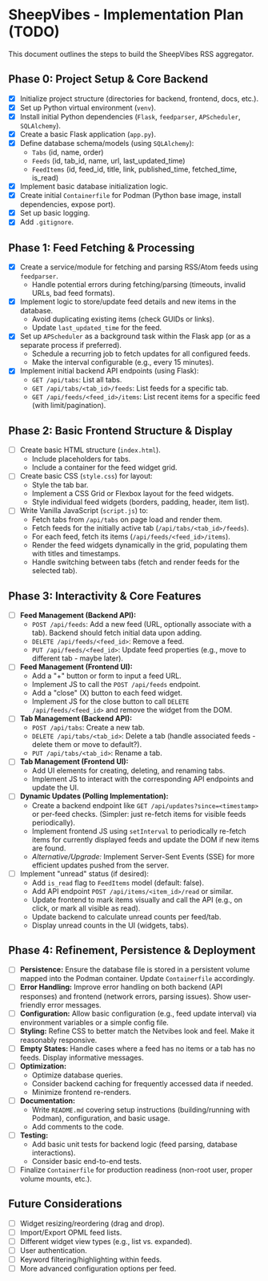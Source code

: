 # SheepVibes - Implementation Plan (TODO)

This document outlines the steps to build the SheepVibes RSS aggregator.

## Phase 0: Project Setup & Core Backend

*   [x] Initialize project structure (directories for backend, frontend, docs, etc.).
*   [x] Set up Python virtual environment (`venv`).
*   [x] Install initial Python dependencies (`Flask`, `feedparser`, `APScheduler`, `SQLAlchemy`).
*   [x] Create a basic Flask application (`app.py`).
*   [x] Define database schema/models (using `SQLAlchemy`):
    *   `Tabs` (id, name, order)
    *   `Feeds` (id, tab_id, name, url, last_updated_time)
    *   `FeedItems` (id, feed_id, title, link, published_time, fetched_time, is_read)
*   [x] Implement basic database initialization logic.
*   [x] Create initial `Containerfile` for Podman (Python base image, install dependencies, expose port).
*   [x] Set up basic logging.
*   [x] Add `.gitignore`.

## Phase 1: Feed Fetching & Processing

*   [x] Create a service/module for fetching and parsing RSS/Atom feeds using `feedparser`.
    *   Handle potential errors during fetching/parsing (timeouts, invalid URLs, bad feed formats).
*   [x] Implement logic to store/update feed details and new items in the database.
    *   Avoid duplicating existing items (check GUIDs or links).
    *   Update `last_updated_time` for the feed.
*   [x] Set up `APScheduler` as a background task within the Flask app (or as a separate process if preferred).
    *   Schedule a recurring job to fetch updates for all configured feeds.
    *   Make the interval configurable (e.g., every 15 minutes).
*   [x] Implement initial backend API endpoints (using Flask):
    *   `GET /api/tabs`: List all tabs.
    *   `GET /api/tabs/<tab_id>/feeds`: List feeds for a specific tab.
    *   `GET /api/feeds/<feed_id>/items`: List recent items for a specific feed (with limit/pagination).

## Phase 2: Basic Frontend Structure & Display

*   [ ] Create basic HTML structure (`index.html`).
    *   Include placeholders for tabs.
    *   Include a container for the feed widget grid.
*   [ ] Create basic CSS (`style.css`) for layout:
    *   Style the tab bar.
    *   Implement a CSS Grid or Flexbox layout for the feed widgets.
    *   Style individual feed widgets (borders, padding, header, item list).
*   [ ] Write Vanilla JavaScript (`script.js`) to:
    *   Fetch tabs from `/api/tabs` on page load and render them.
    *   Fetch feeds for the initially active tab (`/api/tabs/<tab_id>/feeds`).
    *   For each feed, fetch its items (`/api/feeds/<feed_id>/items`).
    *   Render the feed widgets dynamically in the grid, populating them with titles and timestamps.
    *   Handle switching between tabs (fetch and render feeds for the selected tab).

## Phase 3: Interactivity & Core Features

*   [ ] **Feed Management (Backend API):**
    *   `POST /api/feeds`: Add a new feed (URL, optionally associate with a tab). Backend should fetch initial data upon adding.
    *   `DELETE /api/feeds/<feed_id>`: Remove a feed.
    *   `PUT /api/feeds/<feed_id>`: Update feed properties (e.g., move to different tab - maybe later).
*   [ ] **Feed Management (Frontend UI):**
    *   Add a "+" button or form to input a feed URL.
    *   Implement JS to call the `POST /api/feeds` endpoint.
    *   Add a "close" (X) button to each feed widget.
    *   Implement JS for the close button to call `DELETE /api/feeds/<feed_id>` and remove the widget from the DOM.
*   [ ] **Tab Management (Backend API):**
    *   `POST /api/tabs`: Create a new tab.
    *   `DELETE /api/tabs/<tab_id>`: Delete a tab (handle associated feeds - delete them or move to default?).
    *   `PUT /api/tabs/<tab_id>`: Rename a tab.
*   [ ] **Tab Management (Frontend UI):**
    *   Add UI elements for creating, deleting, and renaming tabs.
    *   Implement JS to interact with the corresponding API endpoints and update the UI.
*   [ ] **Dynamic Updates (Polling Implementation):**
    *   Create a backend endpoint like `GET /api/updates?since=<timestamp>` or per-feed checks. (Simpler: just re-fetch items for visible feeds periodically).
    *   Implement frontend JS using `setInterval` to periodically re-fetch items for currently displayed feeds and update the DOM if new items are found.
    *   *Alternative/Upgrade:* Implement Server-Sent Events (SSE) for more efficient updates pushed from the server.
*   [ ] Implement "unread" status (if desired):
    *   Add `is_read` flag to `FeedItems` model (default: false).
    *   Add API endpoint `POST /api/items/<item_id>/read` or similar.
    *   Update frontend to mark items visually and call the API (e.g., on click, or mark all visible as read).
    *   Update backend to calculate unread counts per feed/tab.
    *   Display unread counts in the UI (widgets, tabs).

## Phase 4: Refinement, Persistence & Deployment

*   [ ] **Persistence:** Ensure the database file is stored in a persistent volume mapped into the Podman container. Update `Containerfile` accordingly.
*   [ ] **Error Handling:** Improve error handling on both backend (API responses) and frontend (network errors, parsing issues). Show user-friendly error messages.
*   [ ] **Configuration:** Allow basic configuration (e.g., feed update interval) via environment variables or a simple config file.
*   [ ] **Styling:** Refine CSS to better match the Netvibes look and feel. Make it reasonably responsive.
*   [ ] **Empty States:** Handle cases where a feed has no items or a tab has no feeds. Display informative messages.
*   [ ] **Optimization:**
    *   Optimize database queries.
    *   Consider backend caching for frequently accessed data if needed.
    *   Minimize frontend re-renders.
*   [ ] **Documentation:**
    *   Write `README.md` covering setup instructions (building/running with Podman), configuration, and basic usage.
    *   Add comments to the code.
*   [ ] **Testing:**
    *   Add basic unit tests for backend logic (feed parsing, database interactions).
    *   Consider basic end-to-end tests.
*   [ ] Finalize `Containerfile` for production readiness (non-root user, proper volume mounts, etc.).

## Future Considerations

*   [ ] Widget resizing/reordering (drag and drop).
*   [ ] Import/Export OPML feed lists.
*   [ ] Different widget view types (e.g., list vs. expanded).
*   [ ] User authentication.
*   [ ] Keyword filtering/highlighting within feeds.
*   [ ] More advanced configuration options per feed.
